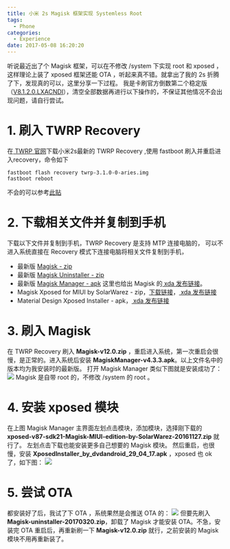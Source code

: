 ```yaml
---
title: 小米 2s Magisk 框架实现 Systemless Root
tags:
  - Phone
categories:
  - Experience
date: 2017-05-08 16:20:20
---
```


听说最近出了个 Magisk 框架，可以在不修改 /system 下实现 root 和 xposed ，这样理论上装了 xposed 框架还能 OTA ，听起来真不错。就拿出了我的 2s 折腾了下，发现真的可以，这里分享一下过程。
我是卡刷官方倒数第二个稳定版（[V8.1.2.0.LXACNDI](http://bigota.d.miui.com/V8.1.2.0.LXACNDI/miui_MI2_V8.1.2.0.LXACNDI_95e24f367d_5.0.zip)），清空全部数据再进行以下操作的，不保证其他情况不会出现问题，请自行尝试。

<!-- more -->

# 1. 刷入 TWRP Recovery
在[ TWRP 官网](https://dl.twrp.me/aries/)下载小米2s最新的 TWRP Recovery ,使用 fastboot 刷入并重启进入recovery，命令如下
```
fastboot flash recovery twrp-3.1.0-0-aries.img
fastboot reboot
```
不会的可以参考[此贴](http://bbs.xiaomi.cn/t-10498119)

# 2. 下载相关文件并复制到手机
下载以下文件并复制到手机，TWRP Recovery 是支持 MTP 连接电脑的， 可以不进入系统直接在 Recovery 模式下连接电脑将相关文件复制到手机， 
* 最新版 [Magisk - zip](http://tiny.cc/latestmagisk)
* 最新版 [Magisk Uninstaller - zip](http://tiny.cc/latestuninstaller) 
* 最新版 [Magisk Manager - apk](http://tiny.cc/latestmanager)
  这里也给出 Magisk 的[ xda 发布链接](https://forum.xda-developers.com/apps/magisk/official-magisk-v7-universal-systemless-t3473445)。
* Magisk Xposed for MIUI by SolarWarez - zip，[下载链接](https://forum.xda-developers.com/attachment.php?attachmentid=3950449&d=1480267001)，[ xda 发布链接](https://forum.xda-developers.com/xposed/unofficial-xposed-miui-t3367634)
* Material Design Xposed Installer - apk，[ xda 发布链接](https://forum.xda-developers.com/xposed/material-design-xposed-installer-t3137758)

# 3. 刷入 Magisk
在 TWRP Recovery 刷入 **Magisk-v12.0.zip** ，重启进入系统，第一次重启会很慢，是正常的。进入系统后安装 **MagiskManager-v4.3.3.apk**。以上文件名中的版本均为我安装时的最新版。
打开 Magisk Manager 类似下图就是安装成功了：
![](https://raw.githubusercontent.com/csJd/csJd.github.io/res/aries-systemless-root-0.png)
Magisk 是自带 root 的，不修改 /system 的 root 。

# 4. 安装 xposed 模块
在上图 Magisk Manager 主界面左划点击模块，添加模块，选择刚下载的 **xposed-v87-sdk21-Magisk-MIUI-edition-by-SolarWarez-20161127.zip** 就行了。
左划点击下载也能安装更多自己想要的 Magisk 模块。
然后重启，也很慢，安装 **XposedInstaller_by_dvdandroid_29_04_17.apk** ，xposed 也 ok 了，如下图：
![](https://raw.githubusercontent.com/csJd/csJd.github.io/res/aries-systemless-root-1.png)

# 5. 尝试 OTA
都安装好了后，我试了下 OTA ，系统果然是会推送 OTA 的：
![](https://raw.githubusercontent.com/csJd/csJd.github.io/res/aries-systemless-root-2.png)
但要先刷入 **Magisk-uninstaller-20170320.zip**，卸载了 Magisk 才能安装 OTA。不急，安装完 OTA 重启后，再重新刷一下 **Magisk-v12.0.zip** 就行，之前安装的 Magisk 模块不用再重新装了。
